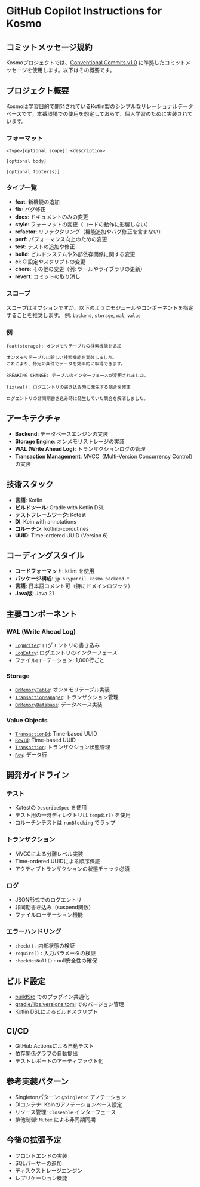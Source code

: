 # GitHub Copilot Instructions for Kosmo
## コミットメッセージ規約

Kosmoプロジェクトでは、[Conventional Commits v1.0](https://www.conventionalcommits.org/en/v1.0.0/) に準拠したコミットメッセージを使用します。以下はその概要です。

## プロジェクト概要
Kosmoは学習目的で開発されているKotlin製のシンプルなリレーショナルデータベースです。本番環境での使用を想定しておらず、個人学習のために実装されています。

### フォーマット
```
<type>[optional scope]: <description>

[optional body]

[optional footer(s)]
```

### タイプ一覧
- **feat**: 新機能の追加
- **fix**: バグ修正
- **docs**: ドキュメントのみの変更
- **style**: フォーマットの変更（コードの動作に影響しない）
- **refactor**: リファクタリング（機能追加やバグ修正を含まない）
- **perf**: パフォーマンス向上のための変更
- **test**: テストの追加や修正
- **build**: ビルドシステムや外部依存関係に関する変更
- **ci**: CI設定やスクリプトの変更
- **chore**: その他の変更（例: ツールやライブラリの更新）
- **revert**: コミットの取り消し

### スコープ
スコープはオプションですが、以下のようにモジュールやコンポーネントを指定することを推奨します。
例: `backend`, `storage`, `wal`, `value`

### 例
```
feat(storage): オンメモリテーブルの検索機能を追加

オンメモリテーブルに新しい検索機能を実装しました。
これにより、特定の条件でデータを効率的に取得できます。

BREAKING CHANGE: テーブルのインターフェースが変更されました。
```

```
fix(wal): ログエントリの書き込み時に発生する競合を修正

ログエントリの非同期書き込み時に発生していた競合を解消しました。
```

## アーキテクチャ
- **Backend**: データベースエンジンの実装
- **Storage Engine**: オンメモリストレージの実装
- **WAL (Write Ahead Log)**: トランザクションログの管理
- **Transaction Management**: MVCC（Multi-Version Concurrency Control）の実装

## 技術スタック
- **言語**: Kotlin
- **ビルドツール**: Gradle with Kotlin DSL
- **テストフレームワーク**: Kotest
- **DI**: Koin with annotations
- **コルーチン**: kotlinx-coroutines
- **UUID**: Time-ordered UUID (Version 6)

## コーディングスタイル
- **コードフォーマット**: ktlint を使用
- **パッケージ構成**: `jp.skypencil.kosmo.backend.*`
- **言語**: 日本語コメント可（特にドメインロジック）
- **Java版**: Java 21

## 主要コンポーネント

### WAL (Write Ahead Log)
- [`LogWriter`](backend/src/main/kotlin/jp/skypencil/kosmo/backend/wal/LogWriter.kt): ログエントリの書き込み
- [`LogEntry`](backend/src/main/kotlin/jp/skypencil/kosmo/backend/value/LogEntry.kt): ログエントリのインターフェース
- ファイルローテーション: 1,000行ごと

### Storage
- [`OnMemoryTable`](backend/src/main/kotlin/jp/skypencil/kosmo/backend/storage/onmemory/OnMemoryTable.kt): オンメモリテーブル実装
- [`TransactionManager`](backend/src/main/kotlin/jp/skypencil/kosmo/backend/storage/onmemory/TransactionManager.kt): トランザクション管理
- [`OnMemoryDatabase`](backend/src/main/kotlin/jp/skypencil/kosmo/backend/storage/onmemory/OnMemoryDatabase.kt): データベース実装

### Value Objects
- [`TransactionId`](backend/src/main/kotlin/jp/skypencil/kosmo/backend/value/TransactionId.kt): Time-based UUID
- [`RowId`](backend/src/main/kotlin/jp/skypencil/kosmo/backend/value/RowId.kt): Time-based UUID
- [`Transaction`](backend/src/main/kotlin/jp/skypencil/kosmo/backend/value/Transaction.kt): トランザクション状態管理
- [`Row`](backend/src/main/kotlin/jp/skypencil/kosmo/backend/value/Row.kt): データ行

## 開発ガイドライン

### テスト
- Kotestの `DescribeSpec` を使用
- テスト用の一時ディレクトリは `tempdir()` を使用
- コルーチンテストは `runBlocking` でラップ

### トランザクション
- MVCCによる分離レベル実装
- Time-ordered UUIDによる順序保証
- アクティブトランザクションの状態チェック必須

### ログ
- JSON形式でのログエントリ
- 非同期書き込み（suspend関数）
- ファイルローテーション機能

### エラーハンドリング
- `check()` : 内部状態の検証
- `require()` : 入力パラメータの検証
- `checkNotNull()` : null安全性の確保

## ビルド設定
- [buildSrc](buildSrc/) でのプラグイン共通化
- [gradle/libs.versions.toml](gradle/libs.versions.toml) でのバージョン管理
- Kotlin DSLによるビルドスクリプト

## CI/CD
- GitHub Actionsによる自動テスト
- 依存関係グラフの自動提出
- テストレポートのアーティファクト化

## 参考実装パターン
- Singletonパターン: `@Singleton` アノテーション
- DIコンテナ: Koinのアノテーションベース設定
- リソース管理: `Closeable` インターフェース
- 排他制御: `Mutex` による非同期同期

## 今後の拡張予定
- フロントエンドの実装
- SQLパーサーの追加
- ディスクストレージエンジン
- レプリケーション機能

